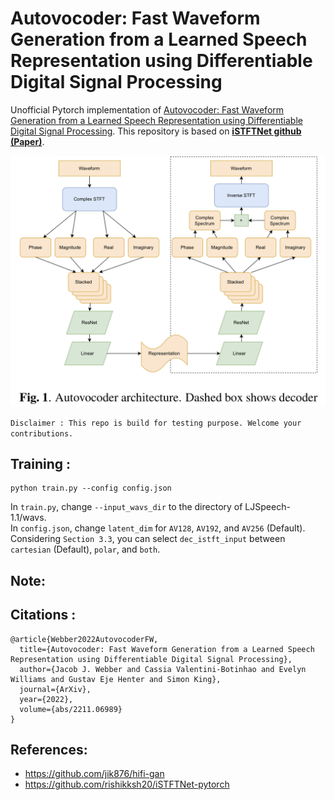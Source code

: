 # Autovocoder: Fast Waveform Generation from a Learned Speech Representation using Differentiable Digital Signal Processing
Unofficial Pytorch implementation of [Autovocoder: Fast Waveform Generation from a Learned Speech Representation using Differentiable Digital Signal Processing](https://arxiv.org/abs/2211.06989).
This repository is based on **[iSTFTNet github](https://github.com/rishikksh20/iSTFTNet-pytorch) [(Paper)](https://arxiv.org/abs/2203.02395)**.<br>

![](AutoVocoder.jpeg)

`Disclaimer : This repo is build for testing purpose. Welcome your contributions.`
## Training :
```
python train.py --config config.json
```
In `train.py`, change `--input_wavs_dir` to the directory of LJSpeech-1.1/wavs.<br>
In `config.json`, change `latent_dim` for `AV128`, `AV192`, and `AV256` (Default).<br>
Considering `Section 3.3`, you can select `dec_istft_input` between `cartesian` (Default), `polar`, and `both`.

## Note:

## Citations :
```
@article{Webber2022AutovocoderFW,
  title={Autovocoder: Fast Waveform Generation from a Learned Speech Representation using Differentiable Digital Signal Processing},
  author={Jacob J. Webber and Cassia Valentini-Botinhao and Evelyn Williams and Gustav Eje Henter and Simon King},
  journal={ArXiv},
  year={2022},
  volume={abs/2211.06989}
}
```

## References:
* https://github.com/jik876/hifi-gan
* https://github.com/rishikksh20/iSTFTNet-pytorch
